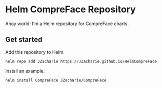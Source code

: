 # Helm CompreFace Repository

Ahoy world!  I'm a Helm repository for CompreFace charts.

## Get started

Add this repository to Helm.

```
helm repo add JZacharie https://JZacharie.github.io/HelmCompreFace
```

Install an example.

```
helm install CompreFace JZacharie/CompreFace
```

